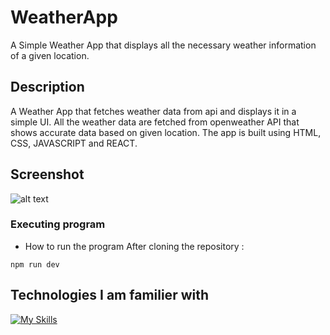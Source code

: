 # WeatherApp

A Simple Weather App that displays all the necessary weather information of a given location.

## Description

A Weather App that fetches weather data from api and displays it in a simple UI. All the weather data are fetched from openweather API that shows accurate data based on given location. The app is built using HTML, CSS, JAVASCRIPT and REACT.

## Screenshot

![alt text](https://github.com/bitmonk/weatherApp-React/blob/main/weatherApp/public/images/weatherss.png?raw=true)

### Executing program

- How to run the program
  After cloning the repository :

```
npm run dev
```

## Technologies I am familier with

[![My Skills](https://skillicons.dev/icons?i=html,css,js,react,vite,vscode,figma&theme=light)](https://skillicons.dev)
